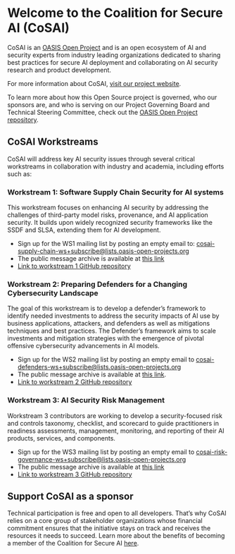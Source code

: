 
# Welcome to the Coalition for Secure AI (CoSAI)
CoSAI is an [OASIS Open Project](https://www.oasis-open.org/open-projects/) and is an open ecosystem of AI and security experts from industry leading organizations dedicated to sharing best practices for secure AI deployment and collaborating on AI security research and product development. 

For more information about CoSAI, [visit our project website](https://www.coalitionforsecureai.org/).

To learn more about how this Open Source project is governed, who our sponsors are, and who is serving on our Project Governing Board and Technical Steering Committee, check out the [OASIS Open Project repository](https://github.com/cosai-oasis/oasis-open-project).

## CoSAI Workstreams
CoSAI will address key AI security issues through several critical workstreams in collaboration with industry and academia, including efforts such as:

### Workstream 1: Software Supply Chain Security for AI systems
This workstream focuses on enhancing AI security by addressing the challenges of third-party model risks, provenance, and AI application security. It builds upon widely recognized security frameworks like the SSDF and SLSA, extending them for AI development. 
* Sign up for the WS1 mailing list by posting an empty email to: [cosai-supply-chain-ws+subscribe@lists.oasis-open-projects.org](mailto:cosai-supply-chain-ws+subscribe@lists.oasis-open-projects.org)
* The public message archive is available at [this link](https://lists.oasis-open-projects.org/g/cosai-supply-chain-ws/topics)
* [Link to workstream 1 GitHub repository](https://github.com/cosai-oasis/ws1-supply-chain)

### Workstream 2: Preparing Defenders for a Changing Cybersecurity Landscape
The goal of this workstream is to develop a defender’s framework to identify needed investments to address the security impacts of AI use by business applications, attackers, and defenders as well as mitigations techniques and best practices. The Defender’s framework aims to scale investments and mitigation strategies with the emergence of pivotal offensive cybersecurity advancements in AI models. 
* Sign up for the WS2 mailing list by posting an empty email to [cosai-defenders-ws+subscribe@lists.oasis-open-projects.org](mailto:cosai-defenders-ws+subscribe@lists.oasis-open-projects.org)
* The public message archive is available at [this link](https://lists.oasis-open-projects.org/g/cosai-defenders-ws/topics).
* [Link to workstream 2 GitHub repository](https://github.com/cosai-oasis/ws2-defenders)

### Workstream 3: AI Security Risk Management
Workstream 3 contributors are working to develop a security-focused risk and controls taxonomy, checklist, and scorecard to guide practitioners in readiness assessments, management, monitoring, and reporting of their AI products, services, and components. 
* Sign up for the WS3 mailing list by posting an empty email to [cosai-risk-governance-ws+subscribe@lists.oasis-open-projects.org](mailto:cosai-risk-governance-ws+subscribe@lists.oasis-open-projects.org)
* The public message archive is available at [this link](https://lists.oasis-open-projects.org/g/cosai-risk-governance-ws/topics)
* [Link to workstream 3 GitHub repository](https://github.com/cosai-oasis/ws3-ai-risk-governance)

## Support CoSAI as a sponsor
Technical participation is free and open to all developers. That’s why CoSAI relies on a core group of stakeholder organizations whose financial commitment ensures that the initiative stays on track and receives the resources it needs to succeed. 
Learn more about the benefits of becoming a member of the Coalition for Secure AI [here](https://www.coalitionforsecureai.org/join-us/).


